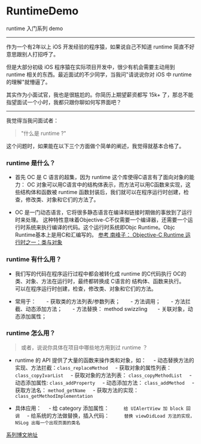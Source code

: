 # RuntimeDemo
runtime 入门系列 demo

---

作为一个有2年以上 iOS 开发经验的程序猿，如果说自己不知道 runtime 简直不好意思跟别人打招呼了。

但是大部分初级 iOS 程序猿在实际项目开发中，很少有机会需要主动用到 runtime 相关的东西。最近面试的不少同学，当我问"请说说你对 iOS 中 runtime 的理解"就懵逼了。

其实作为小面试官，我也是很尴尬的。你简历上期望薪资都写 15k+ 了，那总不能指望面试一个小时，我都只跟你聊如何写界面吧？

---

我觉得当我问面试者：
> "什么是 runtime ?"

这个问题时，如果能在以下三个方面做个简单的阐述，我觉得就基本合格了。

### runtime 是什么？

- 首先 OC 是 C 语言的超集，因为 runtime 这个库使得C语言有了面向对象的能力：
OC 对象可以用C语言中的结构体表示，而方法可以用C函数来实现，这些结构体和函数被 runtime 函数封装后，我们就可以在程序运行时创建，检查，修改类、对象和它们的方法了。

- OC 是一门动态语言，它将很多静态语言在编译和链接时期做的事放到了运行时来处理。
这种特性意味着Objective-C不仅需要一个编译器，还需要一个运行时系统来执行编译的代码。这个运行时系统即Objc Runtime。Objc Runtime基本上是用C和汇编写的。
[参考 南峰子： Objective-C Runtime 运行时之一：类与对象](http://southpeak.github.io/blog/2014/10/25/objective-c-runtime-yun-xing-shi-zhi-lei-yu-dui-xiang/)

### runtime 有什么用？
- 我们写的代码在程序运行过程中都会被转化成 runtime 的C代码执行
OC的类、对象、方法在运行时，最终都转换成 C语言的 结构体、函数来执行。
     可以在程序运行时创建，检查，修改类、对象和它们的方法。

- 常用于：
      - 获取类的方法列表/参数列表；
      - 方法调用；
      - 方法拦截、动态添加方法；
      - 方法替换： method swizzling
      - 关联对象，动态添加属性；

### runtime 怎么用？

> 或者，说说你具体在项目中哪些地方用到过 runtime ？

- runtime 的 API 提供了大量的函数来操作类和对象，如：
    - 动态替换方法的实现、方法拦截：`class_replaceMethod`
    - 获取对象的属性列表：`class_copyIvarList`
    - 获取对象的方法列表： `class_copyMethodList`
    - 动态添加属性: `class_addProperty`
    - 动态添加方法： `class_addMethod`
    - 获取方法名： `method_getName`
    - 获取方法的实现： `class_getMethodImplementation`

- 具体应用：
    - 给 category 添加属性： 
        `给 UIAlertView 加 block 回调`
    - 给系统的方法做替换，插入代码： 
        `替换 viewDidLoad 方法的实现，NSLog 出每一个出现页面的类名`


[系列博文地址](http://www.jianshu.com/p/d7818dcb21de)


